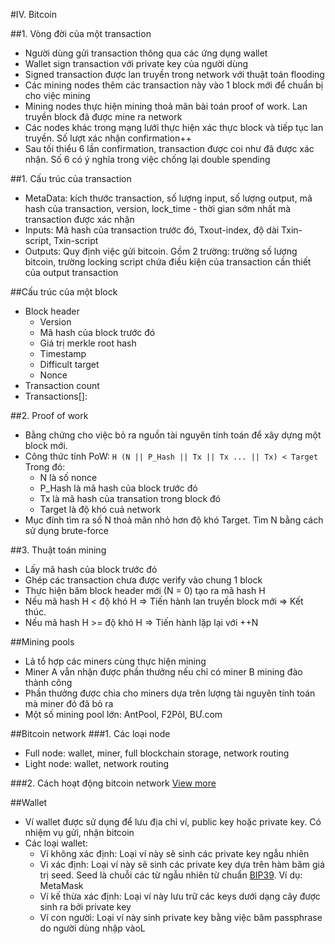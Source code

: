 #IV. Bitcoin

##1. Vòng đời của một transaction
- Người dùng gửi transaction thông qua các ứng dụng wallet
- Wallet sign transaction với private key của người dùng
- Signed transaction được lan truyền trong network với thuật toán flooding
- Các mining nodes thêm các transaction này vào 1 block mới để chuẩn bị cho việc mining
- Mining nodes thực hiện mining thoả mãn bài toán proof of work. Lan truyền block đã được mine ra network
- Các nodes khác trong mạng lưới thực hiện xác thực block và tiếp tục lan truyền. Số lượt xác nhận confirmation++
- Sau tối thiểu 6 lần confirmation, transaction được coi như đã được xác nhận. Số 6 có ý nghĩa trong việc chống lại double spending

##1. Cấu trúc của transaction
- MetaData: kích thước transaction, số lượng input, số lượng output, mã hash của transaction, version, lock_time - thời gian sớm nhất mà transaction được xác nhận
- Inputs: Mã hash của transaction trước đó, Txout-index, độ dài Txin-script, Txin-script
- Outputs: Quy định việc gửi bitcoin. Gồm 2 trường: trường số lượng bitcoin, trường locking script chứa điều kiện của transaction cần thiết của output transaction

##Cấu trúc của một block
- Block header
	- Version
	- Mã hash của block trước đó
	- Giá trị merkle root hash
	- Timestamp
	- Difficult target
	- Nonce
- Transaction count
- Transactions[]:


##2. Proof of work
- Bằng chứng cho việc bỏ ra nguồn tài nguyên tính toán để xây dựng một block mới. 
- Công thức tính PoW:
	`H (N || P_Hash || Tx || Tx ... || Tx) < Target`
	Trong đó:
	- N là số nonce
	- P_Hash là mã hash của block trước đó
	- Tx là mã hash của transation trong block đó
	- Target là độ khó cuả network
- Mục đính tìm ra số N thoả mãn nhỏ hơn độ khó Target. Tìm N bằng cách sử dụng brute-force
 
##3. Thuật toán mining
- Lấy mã hash của block trước đó
- Ghép các transaction chưa được verify vào chung 1 block
- Thực hiện băm block header mới (N = 0) tạo ra mã hash H
- Nếu mã hash H < độ khó H => Tiến hành lan truyền block mới => Kết thúc.
- Nếu mã hash H >= độ khó H => Tiến hành lặp lại với ++N

##Mining pools
- Lả tổ hợp các miners cùng thực hiện mining
- Miner A vẫn nhận được phần thưởng nếu chỉ có miner B mining đào thành công
- Phần thưởng được chia cho miners dựa trên lượng tài nguyên tính toán mà miner đó đã bỏ ra
- Một số mining pool lớn: AntPool, F2Pôl, BƯ.com

##Bitcoin network
###1. Các loại node
- Full node: wallet, miner, full blockchain storage, network routing
- Light node: wallet, network routing
 
###2. Cách hoạt động bitcoin network 
[View more](https://en.bitcoin.it/wiki/Bitcoin_Core_0.11_(ch_4):_P2P_Network)

##Wallet
- Ví wallet được sử dụng để lưu địa chỉ ví, public key hoặc private key. Có nhiệm vụ gửi, nhận bitcoin
- Các loại wallet: 
	- Ví không xác định: Loại ví này sẽ sinh các private key ngẫu nhiên
	- Vi xác định: Loại ví này sẽ sinh các private key dựa trên hàm băm giá trị seed. Seed là chuỗi các từ ngẫu nhiên từ chuẩn [BIP39](https://github.com/bitcoin/bips/blob/master/bip-0039/english.txt). Ví dụ: MetaMask
	- Ví kế thừa xác định: Loại ví này lưu trữ các keys dưới dạng cây được sinh ra bởi private key
	- Ví con người: Loại ví này sinh private key bằng việc băm passphrase do người dùng nhập vàoL